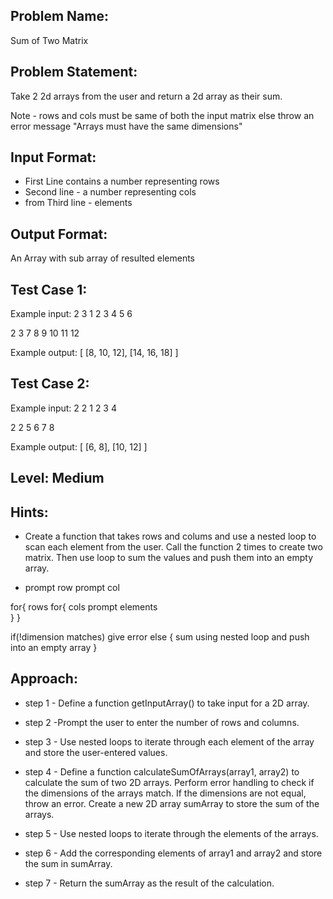 ## Problem Name:
Sum of Two Matrix

## Problem Statement:
Take 2 2d arrays from the user and return a 2d 
array as their sum.

Note  - rows and cols must be same of both the 
input matrix else throw an error message "Arrays must have the same 
dimensions"


## Input Format:
- First Line contains a number representing rows
- Second line - a number representing cols
- from Third line - elements

## Output Format:
An Array with sub array of resulted elements

## Test Case 1:
Example input:
2
3
1
2
3
4
5
6

2
3
7
8
9
10
11
12

Example output:
[
  [8, 10, 12],
  [14, 16, 18]
]

## Test Case 2:
Example input:
2
2
1
2
3
4

2
2
5
6
7
8

Example output:
[
  [6, 8],
  [10, 12]
]

## Level: Medium

## Hints:
- Create a function that takes rows and colums and 
use a nested loop to scan each element from 
the user.
Call the function 2 times to create two matrix.
Then use loop to sum the values and push them
into an empty array.

- prompt row
prompt col

for{ rows
   for{ cols
     prompt elements     
  }
}

if(!dimension matches)
  give error
else
{
    sum using nested loop
    and push into an empty array
}





## Approach:
- step 1 - Define a function getInputArray() to take input for a 2D array. 

- step 2 -Prompt the user to enter the number of rows and columns. 

- step 3 - Use nested loops to iterate through each element of the array 
             and store the user-entered values.

- step 4 - Define a function calculateSumOfArrays(array1, array2) to calculate the 
          sum of two 2D arrays. Perform error handling to check if the dimensions of the 
          arrays match. If the dimensions are not equal, throw an error.
          Create a new 2D array sumArray to store the sum of the arrays.

- step 5 - Use nested loops to iterate through the elements of the arrays. 

- step 6 - Add the corresponding elements of array1 and array2 and store the sum in 
             sumArray.

- step 7 - Return the sumArray as the result of the calculation.
